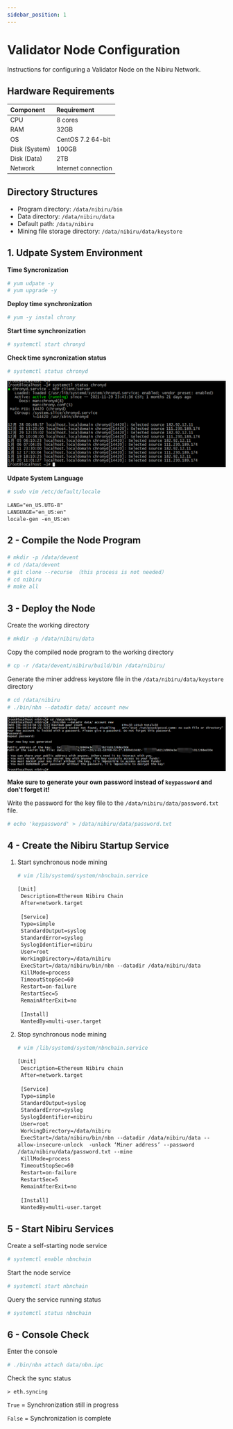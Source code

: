 ```yaml
---
sidebar_position: 1
---
```


# Validator Node Configuration

Instructions for configuring a Validator Node on the Nibiru Network.

## Hardware Requirements

| Component      | Requirement          |
|:---------------|:---------------------|
| CPU            | 8 cores              |
| RAM            | 32GB                 |
| OS             | CentOS 7.2 64-bit    |
| Disk (System)  | 100GB                |
| Disk (Data)    | 2TB                  |
| Network        | Internet connection  |

## Directory Structures

* Program directory: `/data/nibiru/bin`
* Data directory: `/data/nibiru/data`
* Default path: `/data/nibiru`
* Mining file storage directory: `/data/nibiru/data/keystore`

## 1.  Udpate System Environment

**Time Syncronization**

```bash
# yum udpate -y
# yum upgrade -y
```

**Deploy time synchronization**

```bash
# yum -y instal chrony
```

**Start time synchronization**

```bash
# systemctl start chronyd
```

**Check time syncronization status**

```bash
# systemctl status chronyd
```

![Alt text](check_time_synchronization.png)

**Udpate System Language**

```bash
# sudo vim /etc/default/locale
```

```
LANG="en_US.UTG-8"
LANGUAGE="en_US:en"
locale-gen -en_US:en
```

## 2 - Compile the Node Program

```bash
# mkdir -p /data/devent
# cd /data/devent
# git clone --recurse （this process is not needed）
# cd nibiru
# make all
```

## 3 - Deploy the Node

Create the working directory

```bash
# mkdir -p /data/nibiru/data
```

Copy the compiled node program to the working directory

```bash
# cp -r /data/devent/nibiru/build/bin /data/nibiru/
```

Generate the miner address keystore file in the `/data/nibiru/data/keystore` directory

```bash
# cd /data/nibiru
# ./bin/nbn --datadir data/ account new
```

![Alt text](keypassword.png)

**Make sure to generate your own password instead of `keypassword` and don't forget it!**

Write the password for the key file to the `/data/nibiru/data/password.txt` file.

```bash
# echo 'keypassword' > /data/nibiru/data/password.txt
```

## 4 - Create the Nibiru Startup Service

1. Start synchronous node mining
   
   ```bash
   # vim /lib/systemd/system/nbnchain.service
   ```
   
   ```
   [Unit]
    Description=Ethereum Nibiru Chain
    After=network.target
    
    [Service]
    Type=simple
    StandardOutput=syslog
    StandardError=syslog
    SyslogIdentifier=nibiru
    User=root
    WorkingDirectory=/data/nibiru
    ExecStart=/data/nibiru/bin/nbn --datadir /data/nibiru/data
    KillMode=process
    TimeoutStopSec=60
    Restart=on-failure
    RestartSec=5
    RemainAfterExit=no
    
    [Install]
    WantedBy=multi-user.target
   ```

2. Stop synchronous node mining
   ```bash
   # vim /lib/systemd/system/nbnchain.service
   ```

   ```
   [Unit]
    Description=Ethereum Nibiru chain
    After=network.target
    
    [Service]
    Type=simple
    StandardOutput=syslog
    StandardError=syslog
    SyslogIdentifier=nibiru
    User=root
    WorkingDirectory=/data/nibiru
    ExecStart=/data/nibiru/bin/nbn --datadir /data/nibiru/data --allow-insecure-unlock  -unlock ‘Miner address’ --password /data/nibiru/data/password.txt --mine 
    KillMode=process
    TimeoutStopSec=60
    Restart=on-failure
    RestartSec=5
    RemainAfterExit=no
    
    [Install]
    WantedBy=multi-user.target
   ```

## 5 - Start Nibiru Services

Create a self-starting node service

```bash
# systemctl enable nbnchain
```

Start the node service

```bash
# systemctl start nbnchain
```

Query the service running status

```bash
# systemctl status nbnchain
```

## 6 - Console Check

Enter the console

```bash
# ./bin/nbn attach data/nbn.ipc
```

Check the sync status

```
> eth.syncing
```

`True` = Synchronization still in progress

`False` = Synchronization is complete